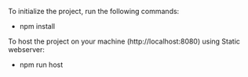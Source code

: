 To initialize the project, run the following commands:
* npm install

To host the project on your machine (http://localhost:8080) using Static webserver:
* npm run host